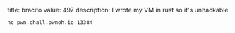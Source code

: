 title: bracito
value: 497
description: I wrote my VM in rust so it's unhackable
```
nc pwn.chall.pwnoh.io 13384
```